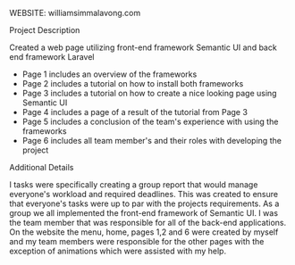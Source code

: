 WEBSITE: williamsimmalavong.com

Project Description

Created a web page utilizing front-end framework Semantic UI and back end framework Laravel
- Page 1 includes an overview of the frameworks
- Page 2 includes a tutorial on how to install both frameworks
- Page 3 includes a tutorial on how to create a nice looking page using Semantic UI
- Page 4 includes a page of a result of the tutorial from Page 3
- Page 5 includes a conclusion of the team's experience with using the frameworks
- Page 6 includes all team member's and their roles with developing the project


Additional Details

I tasks were specifically creating a group report that would manage everyone's workload and required deadlines. This was created to ensure that everyone's tasks were up to par with the projects requirements. As a group we all implemented the front-end framework of Semantic UI. I was the team member that was responsible for all of the back-end applications. On the website the menu, home, pages 1,2 and 6 were created by myself and my team members were responsible for the other pages with the exception of animations which were assisted with my help.

